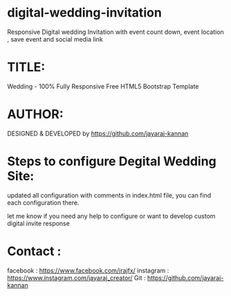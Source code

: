 # digital-wedding-invitation
Responsive Digital wedding Invitation with event count down, event location , save event and social media link

# TITLE: 
Wedding - 100% Fully Responsive Free HTML5 Bootstrap Template

# AUTHOR:
DESIGNED & DEVELOPED by https://github.com/jayaraj-kannan


# Steps to configure Degital Wedding Site: 

updated all configuration with comments in index.html file, you can find each configuration there.

let me know if you need any help to configure or want to develop custom digital invite response 

# Contact :

facebook : https://www.facebook.com/jrajfx/
instagram : https://www.instagram.com/jayaraj_creator/
Git : https://github.com/jayaraj-kannan
